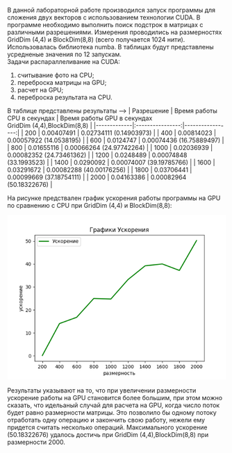 В данной лабораторной работе производился запуск программы для сложения двух векторов с использованием технологии CUDA. В программе необходимо выполнить поиск подстрок в матрицах с различными разрешениями. Измерения проводились на размерностях GridDim (4,4) и BlockDim(8,8) (всего получается 1024 нити). Использовалась библиотека numba.  В таблицах будут представлены усредненые значения по 12 запускам.<br />
Задачи распараллеливание на CUDA:
1. считывание фото на CPU;
2. переброска матрицы на GPU;
3. расчет на GPU;
4. переброска результата на CPU.   

В таблице представлены результаты -->
| Разрешение  | Время работы CPU в секундах | Время работы GPU в секундах <br /> GridDim (4,4),BlockDim(8,8) |
|-------------|:----------------:|-----------------:|
| 200  | 0.00407491  | 0.02734111 (0.14903973)  | 
| 400  | 0.00814023   | 0.00057922 (14.0538195) | 
| 600  | 0.0124747  | 0.00074436 (16.75889497) | 
| 800  | 0.01655116  | 0.00066264 (24.97742264) |
| 1000 | 0.02036939  | 0.00082352 (24.73461362) | 
| 1200 | 0.0248489	 | 0.00074848 (33.1993523) | 
| 1400 | 0.0290092	 | 0.00074007 (39.19785766) |
| 1600 | 0.03291672	 | 0.00082288 (40.00176256) | 
| 1800 | 0.03706441	 | 0.00099669 (37.18754111) | 
| 2000 | 0.04163386	 | 0.00082964 (50.18322676)  |




На рисунке предствален график ускорения работы  программы на GPU по сравнению с CPU  при GridDim (4,4) и BlockDim(8,8): 

![Figure_1.png](Figure_1.png)



Результаты указывают на то, что при увеличении размерности   ускорение работы на GPU становится более большим, при этом можно сказать, что идельаный случай для расчета на GPU, когда число поток будет равно размерности матрицы. Это позволило бы одному потоку отработать одну операцию и закончить свою работу, нежели ему придется считать несколько операций. Максимального ускорение (50.18322676) удалось достичь при  GridDim (4,4),BlockDim(8,8) при размерности 2000. 


